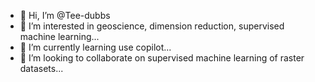 - 👋 Hi, I’m @Tee-dubbs
- 👀 I’m interested in geoscience, dimension reduction, supervised machine learning...
- 🌱 I’m currently learning use copilot...
- 💞️ I’m looking to collaborate on supervised machine learning of raster datasets...

<!---
Tee-dubbs/Tee-dubbs is a ✨ special ✨ repository because its `README.md` (this file) appears on your GitHub profile.
You can click the Preview link to take a look at your changes.
--->
